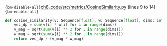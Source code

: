 `{bm-disable-all}`[ch8_code/src/metrics/CosineSimilarity.py](ch8_code/src/metrics/CosineSimilarity.py) (lines 9 to 14):`{bm-enable-all}`

```python
def cosine_similarity(v: Sequence[float], w: Sequence[float], dims: int):
    vec_dp = sum(v[i] * w[i] for i in range(dims))
    v_mag = sqrt(sum(v[i] ** 2 for i in range(dims)))
    w_mag = sqrt(sum(w[i] ** 2 for i in range(dims)))
    return vec_dp / (v_mag * w_mag)
```